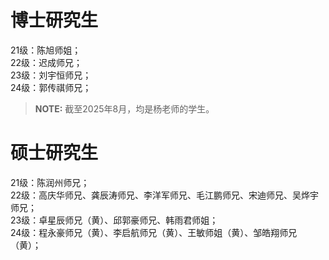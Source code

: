 # 博士研究生
21级：陈旭师姐；  
22级：迟成师兄；  
23级：刘宇恒师兄；  
24级：郭传祺师兄；  

> **NOTE:** 截至2025年8月，均是杨老师的学生。
# 硕士研究生
21级：陈润州师兄；  
22级：高庆华师兄、龚辰涛师兄、李洋军师兄、毛江鹏师兄、宋迪师兄、吴烨宇师兄；  
23级：卓星辰师兄（黄）、邱郭豪师兄、韩雨君师姐；  
24级：程永豪师兄（黄）、李启航师兄（黄）、王敏师姐（黄）、邹皓翔师兄（黄）；  